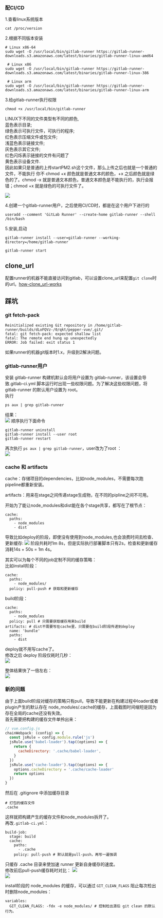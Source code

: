 ### 配CI/CD

1.查看linux系统版本  
```
cat /proc/version
```
2.根据不同版本安装
```
# Linux x86-64
sudo wget -O /usr/local/bin/gitlab-runner https://gitlab-runner-downloads.s3.amazonaws.com/latest/binaries/gitlab-runner-linux-amd64

 # Linux x86
sudo wget -O /usr/local/bin/gitlab-runner https://gitlab-runner-downloads.s3.amazonaws.com/latest/binaries/gitlab-runner-linux-386

 # Linux arm
sudo wget -O /usr/local/bin/gitlab-runner https://gitlab-runner-downloads.s3.amazonaws.com/latest/binaries/gitlab-runner-linux-arm
```
3.给gitlab-runner执行权限
```
chmod +x /usr/local/bin/gitlab-runner
```
LINUX下不同的文件类型有不同的颜色,  
蓝色表示目录;  
绿色表示可执行文件，可执行的程序;  
红色表示压缩文件或包文件;  
浅蓝色表示链接文件;  
灰色表示其它文件;  
红色闪烁表示链接的文件有问题了  
黄色表示设备文件.   
因此如果只是普通的上传startPM2.sh这个文件，那么上传之后也就是一个普通的文件，不能执行
你不 chmod +x 颜色就是普通文本的颜色，+x 之后颜色就是绿色的了。chmod -x 就是普通文本颜色，普通文本颜色是不能执行的，执行会报错；chmod +x 就是绿色的可执行文件了。  

![](./assets/gitlab%20CICD/chmod.png)

4.创建一个gitlab-runner用户，之后使用CI/CD时，都是在这个用户下进行的
```
useradd --comment 'GitLab Runner' --create-home gitlab-runner --shell /bin/bash
```
5.安装,启动  
```
gitlab-runner install --user=gitlab-runner --working-directory=/home/gitlab-runner
```
```
gitlab-runner start
```

## clone_url
配置runner的机器不能直接访问到gitlab，可以设置clone_url来配置`git clone`时的url。[how-clone_url-works](https://docs.gitlab.com/runner/configuration/advanced-configuration.html#how-clone_url-works)

## 踩坑  
### git fetch-pack
```
Reinitialized existing Git repository in /home/gitlab-runner/builds/dLoFQVz-/0/qkt/pepper-vue/.git/
fatal: git fetch-pack: expected shallow list
fatal: The remote end hung up unexpectedly
ERROR: Job failed: exit status 1
```
如果runner的机器git版本时1.x，升级到2解决问题。

### gitlab-runner用户
安装 gitlab-runner 构建机默认会将用户设置为 gitlab-runner，该设置会导致.gitlab-ci.yml 脚本运行时出现一些权限问题。为了解决这些权限问题，将 gitlab-runner 的默认用户设置为 root。   
执行  
```
ps aux | grep gitlab-runner
```
结果：  
![](./assets/gitlab%20CICD/github-runner.jpg)
顺序执行下面命令
```
gitlab-runner uninstall
gitlab-runner install --user root
gitlab-runner restart
```
再次执行 `ps aux | grep gitlab-runner`，user改为了root ：  
![](./assets/gitlab%20CICD/root.jpg)

### cache 和 artifacts
cache：存储项目的dependencies，比如node_modules，不需要每次跑pipeline都重新安装。

artifacts：用来在stage之间传递stage生成物，在不同的pipline之间不可用。

开始为了能让node_modules和dist能在各个stage共享，都写在了根节点：
```
cache:
  paths:
    - node_modules
    - dist
```
导致比如deploy的阶段，即使没有使用到node_modules,也会浪费时间去检查、更新缓存:
![](./assets/gitlab%20CICD/deploy%20cache.jpg)
阶段共耗时1m 8s，但是实际执行部署脚本只有2s，检查和更新缓存消耗14s + 50s = 1m 4s。  

其实可以为每个不同的job定制不同的缓存策略：  
比如install阶段：
```
cache:
  paths:
    - node_modules/
  policy: pull-push # 获取和更新缓存
```
build阶段：
```
cache:
  paths:
    - node_modules
  policy: pull # 只需要获取缓存用来build
artifacts: # dist不需要写在cache里，只需要在build阶段传递到deploy
  name: 'bundle'
  paths: 
    - dist
```
deploy就不用写cache了。  
修改之后 deploy 阶段仅耗时几秒：  
![](./assets/gitlab%20CICD/deploy%20without%20cache.jpg)

整体结果快了一倍左右：  
![](./assets/gitlab%20CICD/result.jpg)

### 新的问题
由于上面build阶段对缓存的策略只有pull，导致不能更新在构建过程中loader或者plugin产生的默认存在 node_modules/.cache的缓存，上面截图时间缩短是因为存在全局的cache还没有失效。  
首先需要把构建的缓存文件单拎出来：
```javascript
// vue.config.js
chainWebpack: (config) => {
  const jsRule = config.module.rule('js')
  jsRule.use('babel-loader').tap((options) => {
    return {
      cacheDirectory: '.cache/babel-loader',
    }
  })
  jsRule.use('cache-loader').tap((options) => {
    options.cacheDirectory = '.cache/cache-loader'
    return options
  })
}
```
然后在 .gitignore 中添加缓存目录
```
# 打包的缓存文件
.cache
```
这样就把构建产生的缓存文件和node_modules拆开了。  
再改`.gitlab-ci.yml`：
```
build-job:
  stage: build
  cache:
    paths:
      - .cache
    policy: pull-push # 默认就是pull-push，再写一遍强调
```
只缓存 .cache 目录来使加速 runner 更新自身缓存的速度。  
修改前后pull-push缓存耗时对比：
![](./assets/gitlab%20CICD/cache%20before.jpg)  
![](./assets/gitlab%20CICD/cache%20after.jpg)

install阶段的 node_modules 的缓存，可以通过 `GIT_CLEAN_FLAGS` 阻止每次检出时删除node_modules：
```
variables:
  GIT_CLEAN_FLAGS: -fdx -e node_modules/ # 控制检出源后 git clean 的默认行为。
```